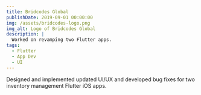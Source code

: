 ```yaml
---
title: Bridcodes Global
publishDate: 2019-09-01 00:00:00
img: /assets/bridcodes-logo.png
img_alt: Logo of Bridcodes Global
description: |
  Worked on revamping two Flutter apps.
tags:
  - Flutter
  - App Dev
  - UI
---
```


Designed and implemented updated UI/UX and developed bug fixes for two
inventory management Flutter iOS apps.
